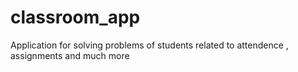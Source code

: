 # classroom_app
 Application for solving problems of students related to attendence , assignments and much more
